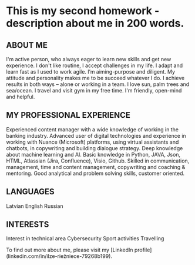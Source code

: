 # This is my second homework - description about me in 200 words.
## ABOUT ME
I'm active person, who always eager to learn new skills and get new experience. I don't like routine, I accept challenges in my life. I adapt and learn fast as I used to work agile. 
I’m aiming-purpose and diligent. My attitude and personality makes me to be succeed whatever I do. I achieve results in both ways – alone or working in a team. I love sun, palm trees and sea/ocean. I travel and visit gym in my free time. I'm friendly, open-mind and helpful.
## MY PROFESSIONAL EXPERIENCE
Experienced content manager with a wide knowledge of working in the banking industry. Advanced user of digital technologies and experience in working with Nuance (Microsoft) platforms, using virtual assistants and chatbots, in copywriting and building dialogue strategy. Deep knowledge about machine learning and AI. Basic knowledge in Python, JAVA, Json, HTML, Atlassian (Jira, Confluence), Visio, Github. Skilled in communication, management, time and content management, copywriting and coaching & mentoring. Good analytical and problem solving skills, customer oriented.
## LANGUAGES
Latvian
English
Russian
## INTERESTS
Interest in technical area
Cybersecurity
Sport activities
Travelling

To find out more about me, please visit my [LinkedIn profile] (linkedin.com/in/ilze-riežniece-79268b199).


